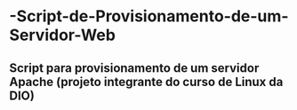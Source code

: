 # -Script-de-Provisionamento-de-um-Servidor-Web

## Script para provisionamento de um servidor Apache (projeto integrante do curso de Linux da DIO)
